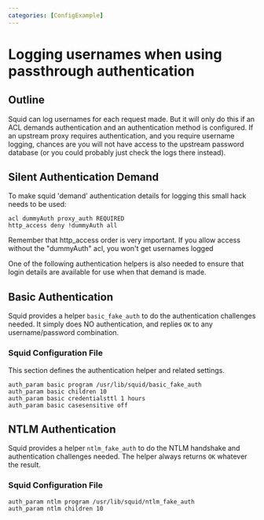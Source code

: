 ```yaml
---
categories: [ConfigExample]
---
```

# Logging usernames when using passthrough authentication

## Outline

Squid can log usernames for each request made. But it will only do this
if an ACL demands authentication and an authentication method is
configured. If an upstream proxy requires authentication, and you
require username logging, chances are you will not have access to the
upstream password database (or you could probably just check the logs
there instead).

## Silent Authentication Demand
To make squid 'demand' authentication details for logging this small
hack needs to be used:

    acl dummyAuth proxy_auth REQUIRED
    http_access deny !dummyAuth all


Remember that http_access order is very important. If you allow access
without the "dummyAuth" acl, you won't get usernames logged

One of the following authentication helpers is also needed to ensure
that login details are available for use when that demand is made.

## Basic Authentication

Squid provides a helper `basic_fake_auth` to do the authentication
challenges needed. It simply does NO authentication, and replies `OK`
to any username/password combination.

### Squid Configuration File

This section defines the authentication helper and related settings.

    auth_param basic program /usr/lib/squid/basic_fake_auth
    auth_param basic children 10
    auth_param basic credentialsttl 1 hours
    auth_param basic casesensitive off

## NTLM Authentication

Squid provides a helper `ntlm_fake_auth` to do the NTLM handshake
and authentication challenges needed. The helper always returns `OK`
whatever the result.

### Squid Configuration File

    auth_param ntlm program /usr/lib/squid/ntlm_fake_auth
    auth_param ntlm children 10
